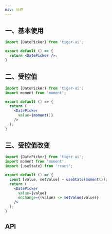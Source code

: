 ```yaml
---
nav: 组件
---
```


## 一、基本使用
```jsx
import {DatePicker} from 'tiger-ui';

export default () => {
  return <DatePicker />;
}
```

## 二、受控值
```jsx
import {DatePicker} from 'tiger-ui';
import moment from 'moment';

export default () => {
  return (
    <DatePicker
      value={moment()}
    />
  );
}
```

## 三、受控值改变

```jsx
import {DatePicker} from 'tiger-ui';
import moment from 'moment';
import {useState} from 'react';

export default () => {
  const [value, setValue] = useState(moment());
  return (
    <DatePicker
      value={value}
      onChange={(value) => setValue(value)}
    />
  );
}
```

## API
<API id="DatePicker"></API>

